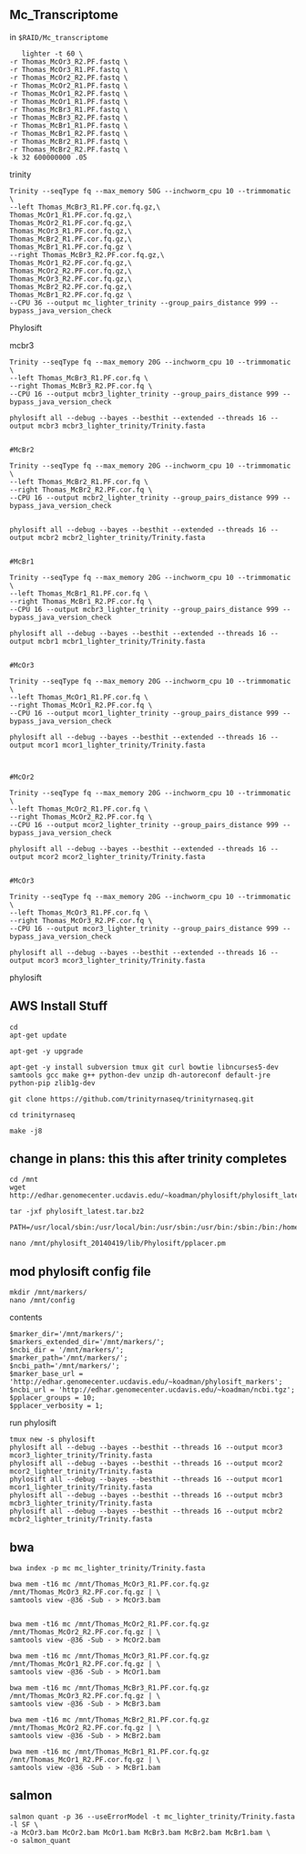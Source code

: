 Mc_Transcriptome
--

in `$RAID/Mc_transcriptome`

       lighter -t 60 \
    -r Thomas_McOr3_R2.PF.fastq \
    -r Thomas_McOr3_R1.PF.fastq \
    -r Thomas_McOr2_R2.PF.fastq \
    -r Thomas_McOr2_R1.PF.fastq \
    -r Thomas_McOr1_R2.PF.fastq \
    -r Thomas_McOr1_R1.PF.fastq \
    -r Thomas_McBr3_R1.PF.fastq \
    -r Thomas_McBr3_R2.PF.fastq \
    -r Thomas_McBr1_R1.PF.fastq \
    -r Thomas_McBr1_R2.PF.fastq \
    -r Thomas_McBr2_R1.PF.fastq \
    -r Thomas_McBr2_R2.PF.fastq \
    -k 32 600000000 .05
    
trinity

	Trinity --seqType fq --max_memory 50G --inchworm_cpu 10 --trimmomatic \
	--left Thomas_McBr3_R1.PF.cor.fq.gz,\
	Thomas_McOr1_R1.PF.cor.fq.gz,\
	Thomas_McOr2_R1.PF.cor.fq.gz,\
	Thomas_McOr3_R1.PF.cor.fq.gz,\
	Thomas_McBr2_R1.PF.cor.fq.gz,\
	Thomas_McBr1_R1.PF.cor.fq.gz \
	--right Thomas_McBr3_R2.PF.cor.fq.gz,\
	Thomas_McOr1_R2.PF.cor.fq.gz,\
	Thomas_McOr2_R2.PF.cor.fq.gz,\
	Thomas_McOr3_R2.PF.cor.fq.gz,\
	Thomas_McBr2_R2.PF.cor.fq.gz,\
	Thomas_McBr1_R2.PF.cor.fq.gz \
	--CPU 36 --output mc_lighter_trinity --group_pairs_distance 999 --bypass_java_version_check
	
Phylosift

mcbr3


	Trinity --seqType fq --max_memory 20G --inchworm_cpu 10 --trimmomatic \
	--left Thomas_McBr3_R1.PF.cor.fq \
	--right Thomas_McBr3_R2.PF.cor.fq \
	--CPU 16 --output mcbr3_lighter_trinity --group_pairs_distance 999 --bypass_java_version_check

	phylosift all --debug --bayes --besthit --extended --threads 16 --output mcbr3 mcbr3_lighter_trinity/Trinity.fasta


	#McBr2

	Trinity --seqType fq --max_memory 20G --inchworm_cpu 10 --trimmomatic \
	--left Thomas_McBr2_R1.PF.cor.fq \
	--right Thomas_McBr2_R2.PF.cor.fq \
	--CPU 16 --output mcbr2_lighter_trinity --group_pairs_distance 999 --bypass_java_version_check


	phylosift all --debug --bayes --besthit --extended --threads 16 --output mcbr2 mcbr2_lighter_trinity/Trinity.fasta


	#McBr1

	Trinity --seqType fq --max_memory 20G --inchworm_cpu 10 --trimmomatic \
	--left Thomas_McBr1_R1.PF.cor.fq \
	--right Thomas_McBr1_R2.PF.cor.fq \
	--CPU 16 --output mcbr3_lighter_trinity --group_pairs_distance 999 --bypass_java_version_check

	phylosift all --debug --bayes --besthit --extended --threads 16 --output mcbr1 mcbr1_lighter_trinity/Trinity.fasta


	#McOr3

	Trinity --seqType fq --max_memory 20G --inchworm_cpu 10 --trimmomatic \
	--left Thomas_McOr1_R1.PF.cor.fq \
	--right Thomas_McOr1_R2.PF.cor.fq \
	--CPU 16 --output mcor1_lighter_trinity --group_pairs_distance 999 --bypass_java_version_check

	phylosift all --debug --bayes --besthit --extended --threads 16 --output mcor1 mcor1_lighter_trinity/Trinity.fasta



	#McOr2

	Trinity --seqType fq --max_memory 20G --inchworm_cpu 10 --trimmomatic \
	--left Thomas_McOr2_R1.PF.cor.fq \
	--right Thomas_McOr2_R2.PF.cor.fq \
	--CPU 16 --output mcor2_lighter_trinity --group_pairs_distance 999 --bypass_java_version_check

	phylosift all --debug --bayes --besthit --extended --threads 16 --output mcor2 mcor2_lighter_trinity/Trinity.fasta


	#McOr3

	Trinity --seqType fq --max_memory 20G --inchworm_cpu 10 --trimmomatic \
	--left Thomas_McOr3_R1.PF.cor.fq \
	--right Thomas_McOr3_R2.PF.cor.fq \
	--CPU 16 --output mcor3_lighter_trinity --group_pairs_distance 999 --bypass_java_version_check

	phylosift all --debug --bayes --besthit --extended --threads 16 --output mcor3 mcor3_lighter_trinity/Trinity.fasta


phylosift 




AWS Install Stuff
--

	cd
	apt-get update
	
	apt-get -y upgrade
	
	apt-get -y install subversion tmux git curl bowtie libncurses5-dev samtools gcc make g++ python-dev unzip dh-autoreconf default-jre python-pip zlib1g-dev
	
	git clone https://github.com/trinityrnaseq/trinityrnaseq.git
	
	cd trinityrnaseq
	
	make -j8

change in plans: this this after trinity completes
--


	cd /mnt
	wget http://edhar.genomecenter.ucdavis.edu/~koadman/phylosift/phylosift_latest.tar.bz2
	
	tar -jxf phylosift_latest.tar.bz2
	
	PATH=/usr/local/sbin:/usr/local/bin:/usr/sbin:/usr/bin:/sbin:/bin:/home/ubuntu/trinityrnaseq:/mnt/phylosift_20140419

	nano /mnt/phylosift_20140419/lib/Phylosift/pplacer.pm


mod phylosift config file
--

	mkdir /mnt/markers/
	nano /mnt/config
	
contents

	$marker_dir='/mnt/markers/';
	$markers_extended_dir='/mnt/markers/';
	$ncbi_dir = '/mnt/markers/';
	$marker_path='/mnt/markers/';
	$ncbi_path='/mnt/markers/';
	$marker_base_url = 'http://edhar.genomecenter.ucdavis.edu/~koadman/phylosift_markers';
	$ncbi_url = 'http://edhar.genomecenter.ucdavis.edu/~koadman/ncbi.tgz';
	$pplacer_groups = 10;
	$pplacer_verbosity = 1;

run phylosift

	tmux new -s phylosift
	phylosift all --debug --bayes --besthit --threads 16 --output mcor3 mcor3_lighter_trinity/Trinity.fasta
	phylosift all --debug --bayes --besthit --threads 16 --output mcor2 mcor2_lighter_trinity/Trinity.fasta
	phylosift all --debug --bayes --besthit --threads 16 --output mcor1 mcor1_lighter_trinity/Trinity.fasta
	phylosift all --debug --bayes --besthit --threads 16 --output mcbr3 mcbr3_lighter_trinity/Trinity.fasta
	phylosift all --debug --bayes --besthit --threads 16 --output mcbr2 mcbr2_lighter_trinity/Trinity.fasta


bwa
--

	bwa index -p mc mc_lighter_trinity/Trinity.fasta

	bwa mem -t16 mc /mnt/Thomas_McOr3_R1.PF.cor.fq.gz /mnt/Thomas_McOr3_R2.PF.cor.fq.gz | \  
	samtools view -@36 -Sub - > McOr3.bam
	

	bwa mem -t16 mc /mnt/Thomas_McOr2_R1.PF.cor.fq.gz /mnt/Thomas_McOr2_R2.PF.cor.fq.gz | \  
	samtools view -@36 -Sub - > McOr2.bam

	bwa mem -t16 mc /mnt/Thomas_McOr3_R1.PF.cor.fq.gz /mnt/Thomas_McOr1_R2.PF.cor.fq.gz | \  
	samtools view -@36 -Sub - > McOr1.bam

	bwa mem -t16 mc /mnt/Thomas_McBr3_R1.PF.cor.fq.gz /mnt/Thomas_McOr3_R2.PF.cor.fq.gz | \  
	samtools view -@36 -Sub - > McBr3.bam

	bwa mem -t16 mc /mnt/Thomas_McBr2_R1.PF.cor.fq.gz /mnt/Thomas_McOr2_R2.PF.cor.fq.gz | \  
	samtools view -@36 -Sub - > McBr2.bam

	bwa mem -t16 mc /mnt/Thomas_McBr1_R1.PF.cor.fq.gz /mnt/Thomas_McOr1_R2.PF.cor.fq.gz | \  
	samtools view -@36 -Sub - > McBr1.bam


salmon
--

	salmon quant -p 36 --useErrorModel -t mc_lighter_trinity/Trinity.fasta -l SF \
	-a McOr3.bam McOr2.bam McOr1.bam McBr3.bam McBr2.bam McBr1.bam \
	-o salmon_quant
	


